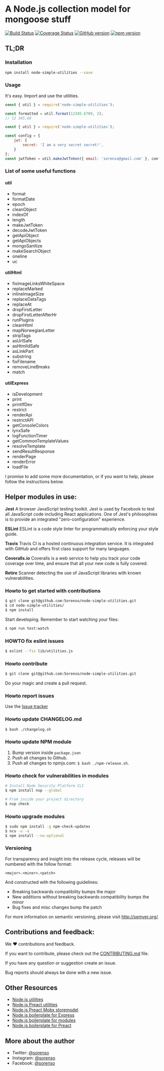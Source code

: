 # A Node.js collection model for mongoose stuff

[![Build Status](https://travis-ci.org/5orenso/node-simple-utilities.svg?branch=master)](https://travis-ci.org/5orenso/node-simple-utilities)
[![Coverage Status](https://coveralls.io/repos/github/5orenso/node-simple-utilities/badge.svg?branch=master)](https://coveralls.io/github/5orenso/node-simple-utilities?branch=master)
[![GitHub version](https://badge.fury.io/gh/5orenso%2Fnode-simple-utilities.svg)](https://badge.fury.io/gh/5orenso%2Fnode-simple-utilities)
[![npm version](https://badge.fury.io/js/node-simple-utilities.svg)](https://badge.fury.io/js/node-simple-utilities)

## TL;DR

### Installation

```bash
npm install node-simple-utilities --save
```

### Usage

It's easy. Import and use the utilities.

```javascript
const { util } = require('node-simple-utilities');

const formatted = util.format(12345.6789, 2);
// 12 345,68
```

```javascript
const { util } = require('node-simple-utilities');

const config = {
    jwt: {
        secret: 'I am a very secret secret!',
    }
};
const jwtToken = util.makeJwtToken({ email: 'sorenso@gmail.com' }, config);
```

### List of some useful functions

#### util

- format
- formatDate
- epoch
- cleanObject
- indexOf
- length
- makeJwtToken
- decodeJwtToken
- getApiObject
- getApiObjects
- mongoSanitize
- makeSearchObject
- oneline
- uc

#### utilHtml

- fixImageLinksWhiteSpace
- replaceMarked
- inlineImageSize
- replaceDataTags
- replaceAt
- dropFirstLetter
- dropFirstLetterAfterHr
- runPlugins
- cleanHtml
- mapNorwegianLetter
- stripTags
- asUrlSafe
- asHtmlIdSafe
- asLinkPart
- substring
- fixFilename
- removeLineBreaks
- match

#### utilExpress

- isDevelopment
- print
- printIfDev
- restrict
- renderApi
- restrictAPI
- getConsoleColors
- lynxSafe
- logFunctionTimer
- getCommonTemplateValues
- resolveTemplate
- sendResultResponse
- renderPage
- renderError
- loadFile

I promise to add some more documentation, or if you want to help, please follow the instructions below.

## Helper modules in use:

__Jest__ A browser JavaScript testing toolkit. Jest is used by Facebook to test all JavaScript code including React applications. One of Jest's philosophies is to provide an integrated "zero-configuration" experience.

__ESLint__ ESLint is a code style linter for programmatically enforcing your style guide.

__Travis__
Travis CI is a hosted continuous integration service. It is integrated with GitHub and offers first class support for many languages.

__Coveralls.io__
Coveralls is a web service to help you track your code coverage over time, and ensure that all your new code is fully covered.

__Retire__
Scanner detecting the use of JavaScript libraries with known vulnerabilities.


### Howto to get started with contributions

```bash
$ git clone git@github.com:5orenso/node-simple-utilities.git
$ cd node-simple-utilities/
$ npm install
```

Start developing. Remember to start watching your files:
```bash
$ npm run test:watch
```


### HOWTO fix eslint issues
```bash
$ eslint --fix lib/utilities.js
```


### Howto contribute

```bash
$ git clone git@github.com:5orenso/node-simple-utilities.git
```
Do your magic and create a pull request.


### Howto report issues
Use the [Issue tracker](https://github.com/5orenso/node-simple-utilities/issues)


### Howto update CHANGELOG.md
```bash
$ bash ./changelog.sh
```


### Howto update NPM module

1. Bump version inside `package.json`
2. Push all changes to Github.
3. Push all changes to npmjs.com: `$ bash ./npm-release.sh`.


### Howto check for vulnerabilities in modules
```bash
# Install Node Security Platform CLI
$ npm install nsp --global  

# From inside your project directory
$ nsp check  
```


### Howto upgrade modules
```bash
$ sudo npm install -g npm-check-updates
$ ncu -u -a
$ npm install --no-optional
```


### Versioning
For transparency and insight into the release cycle, releases will be
numbered with the follow format:

`<major>.<minor>.<patch>`

And constructed with the following guidelines:

* Breaking backwards compatibility bumps the major
* New additions without breaking backwards compatibility bumps the minor
* Bug fixes and misc changes bump the patch

For more information on semantic versioning, please visit http://semver.org/.


## Contributions and feedback:

We ❤️ contributions and feedback.

If you want to contribute, please check out the [CONTRIBUTING.md](CONTRIBUTING.md) file.

If you have any question or suggestion create an issue.

Bug reports should always be done with a new issue.


## Other Resources

* [Node.js utilities](https://github.com/5orenso/node-simple-utilities)
* [Node.js Preact utilities](https://github.com/5orenso/node-simple-utilities)
* [Node.js Preact Mobx storemodel](https://github.com/5orenso/node-simple-utilities)
* [Node.js boilerplate for Express](https://github.com/5orenso/node-express-boilerplate)
* [Node.js boilerplate for modules](https://github.com/5orenso/node-simple-boilerplate)
* [Node.js boilerplate for Preact](https://github.com/5orenso/preact-boilerplate)


## More about the author

- Twitter: [@sorenso](https://twitter.com/sorenso)
- Instagram: [@sorenso](https://instagram.com/sorenso)
- Facebook: [@sorenso](https://facebook.com/sorenso)
